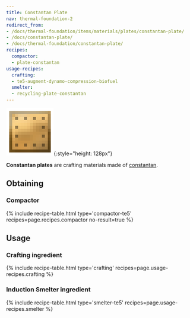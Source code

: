 ```yaml
---
title: Constantan Plate
nav: thermal-foundation-2
redirect_from:
- /docs/thermal-foundation/items/materials/plates/constantan-plate/
- /docs/constantan-plate/
- /docs/thermal-foundation/constantan-plate/
recipes:
  compactor:
  - plate-constantan
usage-recipes:
  crafting:
  - te5-augment-dynamo-compression-biofuel
  smelter:
  - recycling-plate-constantan
---
```


![Constantan plate](/assets/images/thermal-foundation/plate-constantan.png){:style="height: 128px"}


**Constantan plates** are crafting materials made of
[constantan](/docs/thermal-foundation-2/constantan-ingot/).


Obtaining
---------

### Compactor
{% include recipe-table.html type='compactor-te5' recipes=page.recipes.compactor no-result=true %}


Usage
-----

### Crafting ingredient
{% include recipe-table.html type='crafting' recipes=page.usage-recipes.crafting %}

### Induction Smelter ingredient
{% include recipe-table.html type='smelter-te5' recipes=page.usage-recipes.smelter %}
